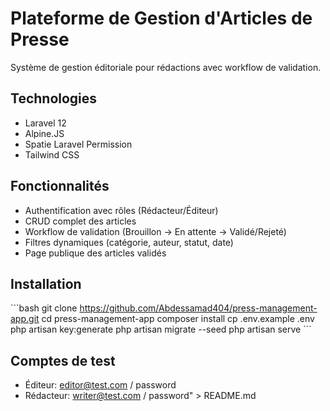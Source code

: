 # Plateforme de Gestion d'Articles de Presse

Système de gestion éditoriale pour rédactions avec workflow de validation.

## Technologies
- Laravel 12
- Alpine.JS
- Spatie Laravel Permission
- Tailwind CSS

## Fonctionnalités
- Authentification avec rôles (Rédacteur/Éditeur)
- CRUD complet des articles
- Workflow de validation (Brouillon → En attente → Validé/Rejeté)
- Filtres dynamiques (catégorie, auteur, statut, date)
- Page publique des articles validés

## Installation
\`\`\`bash
git clone https://github.com/Abdessamad404/press-management-app.git
cd press-management-app
composer install
cp .env.example .env
php artisan key:generate
php artisan migrate --seed
php artisan serve
\`\`\`

## Comptes de test
- Éditeur: editor@test.com / password
- Rédacteur: writer@test.com / password" > README.md